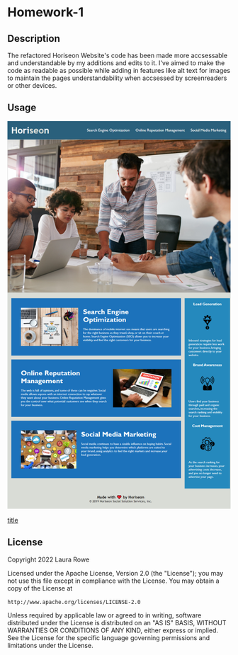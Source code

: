 # Homework-1

## Description
The refactored Horiseon Website's code has been made more accsessable and understandable by my additions and edits to it. I've aimed to make the code as readable as possible while adding in features like alt text for images to maintain the pages understandability when accsessed by screenreaders or other devices.

## Usage
![Screenshot](assets\images\Screenshot.png)

[title]()

## License
Copyright 2022 Laura Rowe

Licensed under the Apache License, Version 2.0 (the "License");
you may not use this file except in compliance with the License.
You may obtain a copy of the License at

    http://www.apache.org/licenses/LICENSE-2.0

Unless required by applicable law or agreed to in writing, software
distributed under the License is distributed on an "AS IS" BASIS,
WITHOUT WARRANTIES OR CONDITIONS OF ANY KIND, either express or implied.
See the License for the specific language governing permissions and
limitations under the License.
